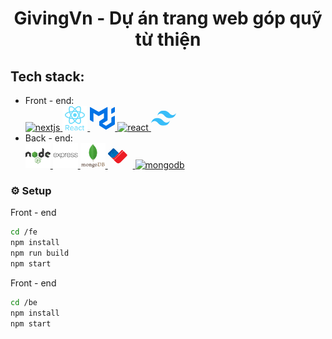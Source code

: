 <h1 align='center'>GivingVn - Dự án trang web góp quỹ từ thiện</h1>
<p>  </p>

<h2>Tech stack: </h2>
<ul>
    <li>Front - end:</li>
    
 <a href="https://nextjs.org/" target="_blank" rel="noreferrer"> 
    <img src="https://cdn.worldvectorlogo.com/logos/nextjs-2.svg" alt="nextjs" width="40" height="40"/> 
 </a> 
 <a href="https://reactjs.org/" target="_blank" rel="noreferrer"> 
    <img src="https://raw.githubusercontent.com/devicons/devicon/master/icons/react/react-original-wordmark.svg" alt="react" width="40" height="40"/> 
 </a> 
 <a href="https://mui.com/" target="_blank" rel="noreferrer" > 
    <svg xmlns="http://www.w3.org/2000/svg" width="40" height="40" viewBox="0 0 24 24" fill="none" class="css-pgi4ag"><path fill-rule="evenodd" clip-rule="evenodd" fill="#0073E6" d="M24 5.601V1.592a.344.344 0 0 0-.514-.298l-2.64 1.508a.688.688 0 0 0-.346.597v4.009c0 .264.285.43.514.298l2.64-1.508A.688.688 0 0 0 24 5.6ZM.515 1.295l7.643 4.383a.688.688 0 0 0 .684 0l7.643-4.383a.344.344 0 0 1 .515.298v12.03c0 .235-.12.453-.319.58l-4.65 2.953 3.11 1.832c.22.13.495.127.713-.009l4.61-2.878a.344.344 0 0 0 .161-.292v-4.085c0-.254.14-.486.362-.606l2.507-1.346a.344.344 0 0 1 .506.303v7.531c0 .244-.13.47-.34.593l-7.834 4.592a.688.688 0 0 1-.71-.009l-5.953-3.681A.344.344 0 0 1 9 18.808v-3.624c0-.115.057-.222.153-.286l4.04-2.694a.688.688 0 0 0 .307-.572v-4.39a.137.137 0 0 0-.208-.117l-4.44 2.664a.688.688 0 0 1-.705.002L3.645 7.123a.138.138 0 0 0-.208.118v7.933a.344.344 0 0 1-.52.295L.5 14.019C.19 13.833 0 13.497 0 13.135V1.593c0-.264.286-.43.515-.298Z"></path></svg>
 </a> 
 <a href="https://lucide.dev/" target="_blank" rel="noreferrer"> 
    <img src="https://lucide.dev/logo.dark.svg" alt="react" width="40" height="40"/> 
 </a> 
 <a href="https://tailwindcss.com/" target="_blank" rel="noreferrer"> 
    <svg xmlns="http://www.w3.org/2000/svg" width="40" height="40" fill="none" viewBox="0 0 54 33"><g clip-path="url(#prefix__clip0)"><path fill="#38bdf8" fill-rule="evenodd" d="M27 0c-7.2 0-11.7 3.6-13.5 10.8 2.7-3.6 5.85-4.95 9.45-4.05 2.054.513 3.522 2.004 5.147 3.653C30.744 13.09 33.808 16.2 40.5 16.2c7.2 0 11.7-3.6 13.5-10.8-2.7 3.6-5.85 4.95-9.45 4.05-2.054-.513-3.522-2.004-5.147-3.653C36.756 3.11 33.692 0 27 0zM13.5 16.2C6.3 16.2 1.8 19.8 0 27c2.7-3.6 5.85-4.95 9.45-4.05 2.054.514 3.522 2.004 5.147 3.653C17.244 29.29 20.308 32.4 27 32.4c7.2 0 11.7-3.6 13.5-10.8-2.7 3.6-5.85 4.95-9.45 4.05-2.054-.513-3.522-2.004-5.147-3.653C23.256 19.31 20.192 16.2 13.5 16.2z" clip-rule="evenodd"/></g><defs><clipPath id="prefix__clip0"><path fill="#fff" d="M0 0h54v32.4H0z"/></clipPath></defs></svg>
 </a>

 <li>Back - end:</li>
 <a href="https://nodejs.org" target="_blank" rel="noreferrer"> 
    <img src="https://raw.githubusercontent.com/devicons/devicon/master/icons/nodejs/nodejs-original-wordmark.svg" alt="nodejs" width="40" height="40"/> 
 </a>
 <a href="https://expressjs.com" target="_blank" rel="noreferrer"> 
    <img src="https://raw.githubusercontent.com/devicons/devicon/master/icons/express/express-original-wordmark.svg" alt="express" width="40" height="40"/> 
 </a> 
 <a href="https://www.mongodb.com/" target="_blank" rel="noreferrer"> 
    <img src="https://raw.githubusercontent.com/devicons/devicon/master/icons/mongodb/mongodb-original-wordmark.svg" alt="mongodb" width="40" height="40"/> 
 </a> 
 <a href="https://sandbox.vnpayment.vn/apis/" target="_blank" rel="noreferrer"> 
    <svg  xmlns="http://www.w3.org/2000/svg" viewBox="0 0 70 42"  width="40" height="40" ><path fill='#005baa' d="M30.18,13.68l-4,4-.2.2-1.27,1.27-.94.95-1.27,1.27-.2.19-.55.56-.2.19h0l-1.87,1.87h0l-.2.19a8.4,8.4,0,0,1-1.84,1.39,7.83,7.83,0,0,1-1,.47,8.07,8.07,0,0,1-2.42.53,8.47,8.47,0,0,1-1.51,0,8.17,8.17,0,0,1-3.12-1,5.52,5.52,0,0,1-1.2-.84h0l-.23-.23L.87,17.33l-.15-.15a2.61,2.61,0,0,1-.34-.46A2.74,2.74,0,0,1,0,15.32a1.69,1.69,0,0,1,0-.23c0-.12,0-.24,0-.35l0-.13,0,0a2.8,2.8,0,0,1,.5-1,2.09,2.09,0,0,1,.2-.22l.13-.13L8.68,5.51h0L13.38.82A2.79,2.79,0,0,1,17.19.69Z"/><path fill='#ed1c24' d="M16.05,31.12a4.36,4.36,0,0,1-1.83-.41l-1.49-1.48-.37-.36-.06-.07-.69-.69L8.14,24.6l.23.23a5.52,5.52,0,0,0,1.21.85,8.17,8.17,0,0,0,3.12,1,8.47,8.47,0,0,0,1.51,0,8.07,8.07,0,0,0,2.42-.53,7.83,7.83,0,0,0,1-.47,8.4,8.4,0,0,0,1.84-1.39l.2-.19h0l1.87-1.87h0l.2-.19.55-.56.2-.19,1.27-1.27.94-.95L26,17.87l.2-.2,8.05-8L37.55,6l0,0,.18-.17a2.6,2.6,0,0,1,3.67,0l1.82,1.82h0l.06,0a3,3,0,0,0-2.22.85l-6.15,6-.06.07L24.17,25.21h0l-3.95,3.87,0,0-.24.25a7,7,0,0,1-1.83,1.28,5,5,0,0,1-1.18.4,4.45,4.45,0,0,1-.71.09Z"/><path fill='#ed1c24' d="M53.08,21.17l-.2.2-8.71,8.84L35,39.5a7.54,7.54,0,0,1-.92.79l0,0-.13.09h0a8.43,8.43,0,0,1-10.71-.75h0L23,39.49l-1.57-1.57L17,33.49,15.52,32l-.2-.21a4.37,4.37,0,0,0,.72.06h.21a4.83,4.83,0,0,0,.84-.11,5.39,5.39,0,0,0,1.35-.46,7.86,7.86,0,0,0,2-1.42l.27-.29,3.4-3.34h0l11.69-11.5.06-.08L41.6,9.09a2.27,2.27,0,0,1,2.83-.25l1.34,1.35h0l7.3,7.31a1.71,1.71,0,0,1,.18.2A2.59,2.59,0,0,1,53.08,21.17Z"/><path fill='#009edb' d="M24.86,11.49a.56.56,0,0,1-.76,0A8.87,8.87,0,1,0,11.51,24l2.7,2.72a.21.21,0,0,1,0,.06h0a8,8,0,0,1-1.47,0l-2-2a9.93,9.93,0,0,1,14.1-14h0A.53.53,0,0,1,24.86,11.49Z"/><path fill='#009edb' d="M29,14.89l-.75.74-1.31-1.32a.53.53,0,0,1,0-.75.53.53,0,0,1,.75,0Z"/><path fill='#009edb' d="M17.68,25.74l0,0a7.4,7.4,0,0,1-1,.46L13,22.52a6.8,6.8,0,0,1-.78-8.64.54.54,0,0,1,.74-.14.53.53,0,0,1,.13.74,5.74,5.74,0,0,0,.66,7.29Z"/><path fill='#009edb' d="M26.76,17.1l0,0-.55.55-.18.18-4.13-4.17A5.74,5.74,0,0,0,16,12.27a.53.53,0,1,1-.33-1,6.77,6.77,0,0,1,6.93,1.68Z"/><path fill='#009edb' d="M24.55,19.32l-.75.75-4.15-4.18A2.6,2.6,0,0,0,16,19.56l2.67,2.69a.53.53,0,0,1-.75.75L15.2,20.31a3.67,3.67,0,0,1,5.21-5.16Z"/><path fill='#009edb' d="M22.33,21.53l0,0-.55.56-.18.17L17.43,18.1a.53.53,0,0,1,.75-.75Z"/></svg>
 </a> 
 <a href="https://developers.momo.vn/v2" target="_blank" rel="noreferrer"> 
    <img src="https://cdn.haitrieu.com/wp-content/uploads/2022/10/Logo-MoMo-Circle.png" alt="mongodb" width="40" height="40"/> 
 </a>
 
</ul>



<h3> ⚙️ Setup </h3>
<p>Front - end</p>

```bash
cd /fe
npm install
npm run build
npm start
```

<p>Front - end</p>

```bash
cd /be
npm install
npm start
```